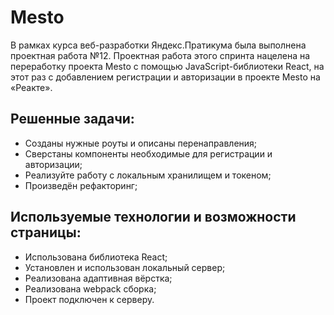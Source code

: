 # Mesto
В рамках курса веб-разработки Яндекс.Пратикума была выполнена проектная работа №12.
Проектная работа этого спринта нацелена на переработку проекта Mesto с помощью JavaScript-библиотеки React,
на этот раз с добавлением регистрации и авторизации в проекте Mesto на «Реакте».

## Решенные задачи:
* Созданы нужные роуты и описаны перенаправления;
* Сверстаны компоненты необходимые для регистрации и авторизации;
* Реализуйте работу с локальным хранилищем и токеном;
* Произведён рефакторинг;

## Используемые технологии и возможности страницы:
* Использована библиотека React;
* Установлен и использован локальный сервер;
* Реализована адаптивная вёрстка;
* Реализована webpack сборка;
* Проект подключен к серверу.